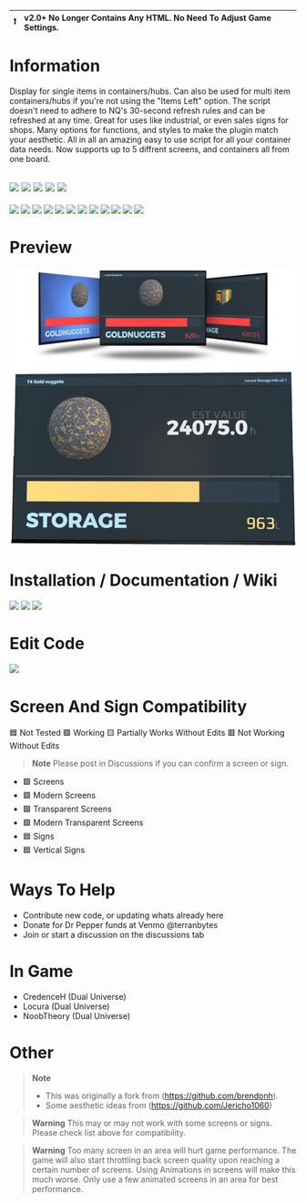 :heavy_exclamation_mark: | v2.0+ No Longer Contains Any HTML. No Need To Adjust Game Settings.
:---: | :---

# Information
 Display for single items in containers/hubs. Can also be used for multi item containers/hubs if you're not using the "Items Left" option. The script doesn't need to adhere to NQ's 30-second refresh rules and can be refreshed at any time. Great for uses like industrial, or even sales signs for shops. Many options for functions, and styles to make the plugin match your aesthetic. All in all an amazing easy to use script for all your container data needs. Now supports up to 5 diffrent screens, and containers all from one board.

[![](https://img.shields.io/badge/DU-1.0.11-green?style=for-the-badge&logo=steam)](https://store.steampowered.com/app/2000270/Dual_Universe/)
[![](https://img.shields.io/badge/CODE-LUA-purple?style=for-the-badge&logo=lua)](#)
[![](https://img.shields.io/badge/Maintained-YES-green?style=for-the-badge)](#)
[![](https://img.shields.io/badge/VERSION-v2.1-green?style=for-the-badge)](#)
![](https://komarev.com/ghpvc/?username=DU-Locura-Storage-Info&style=for-the-badge)
---
[![](https://img.shields.io/github/issues/locuradu/DU-Locura-Storage-Info?style=flat-square&label=ISSUES)](#)
[![](https://img.shields.io/github/issues-closed/locuradu/DU-Locura-Storage-Info?style=flat-square&label=ISSUES)](#)
[![](https://img.shields.io/github/watchers/locuradu/DU-Locura-Storage-Info?style=flat-square&label=WATCHERS)](#)
[![](https://img.shields.io/github/stars/locuradu/DU-Locura-Storage-Info?style=flat-square&label=STARS)](#)
[![](https://img.shields.io/github/forks/locuradu/DU-Locura-Storage-Info?style=flat-square&label=FORKS)](#)
[![](https://img.shields.io/github/commit-activity/m/locuradu/DU-Locura-Storage-Info?style=flat-square&label=COMMIT%20ACTIVITY)](#)
[![](https://img.shields.io/github/discussions/locuradu/DU-Locura-Storage-Info?label=DISCUSSIONS&style=flat-square)](#)
[![](https://img.shields.io/github/last-commit/locuradu/DU-Locura-Storage-Info?label=LAST%20COMMIT&style=flat-square)](#)
[![](https://img.shields.io/github/contributors/locuradu/DU-Locura-Storage-Info?label=CONTRIBUTORS&style=flat-square)](#)
[![](https://img.shields.io/github/releases/locuradu/DU-Locura-Storage-Info?label=RELEASES&style=flat-square)](#)
[![](https://img.shields.io/github/repo-size/LocuraDU/DU-Locura-Storage-Info?label=REPO%20SIZE&style=flat-square)](#)
[![](https://img.shields.io/github/license/LocuraDU/DU-Locura-Storage-Info?label=LICENSE&style=flat-square)](#)

# Preview
![v2.0](img/DULSI2Banner.png)
![v2.1](img/2.1pre.png)

# Installation / Documentation / Wiki
[![](https://img.shields.io/badge/Wiki-Changelog-yellow?style=for-the-badge)](https://github.com/LocuraDU/DU-Locura-Storage-Info/wiki/Changelog)
[![](https://img.shields.io/badge/Wiki-Installation-informational?style=for-the-badge)](https://github.com/LocuraDU/DU-Locura-Storage-Info/wiki/Installation)
[![](https://img.shields.io/badge/Wiki-Usage-informational?style=for-the-badge)](https://github.com/LocuraDU/DU-Locura-Storage-Info/wiki/Usage)

# Edit Code
[![](https://img.shields.io/badge/EDIT_CODE-DU--DEV.Dev-informational?style=for-the-badge)](https://du-lua.dev/#/editor/github/LocuraDU/DU-Locura-Storage-Info)

# Screen And Sign Compatibility
:blue_square: Not Tested :green_square: Working :yellow_square: Partially Works Without Edits :red_square: Not Working Without Edits
> **Note**
> Please post in Discussions if you can confirm a screen or sign.
- :green_square: Screens
- :green_square: Modern Screens
- :green_square: Transparent Screens
- :green_square: Modern Transparent Screens
- :blue_square: Signs
- :blue_square: Vertical Signs

# Ways To Help
- Contribute new code, or updating whats already here
- Donate for Dr Pepper funds at Venmo @terranbytes
- Join or start a discussion on the discussions tab

# In Game
- CredenceH (Dual Universe)
- Locura (Dual Universe)
- NoobTheory (Dual Universe)

# Other
> **Note**
> - This was originally a fork from (https://github.com/brendonh).
> - Some aesthetic ideas from (https://github.com/Jericho1060)

> **Warning**
> This may or may not work with some screens or signs. Please check list above for compatibility.

> **Warning**
> Too many screen in an area will hurt game performance. The game will also start throttling back screen quality upon reaching a certain number of screens. Using Animations in screens will make this much worse. Only use a few animated screens in an area for best performance.
